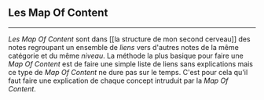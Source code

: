 


## Les Map Of Content 

---


*Les Map Of Content* sont dans [[la structure de mon second cerveau]] des notes regroupant un ensemble de *liens* vers d'autres notes de la même catégorie et du même *niveau*. La méthode la plus basique pour faire une *Map Of Content* est de faire une simple liste de liens sans explications mais ce type de *Map Of Content* ne dure pas sur le temps. C'est pour cela qu'il faut faire une explication de chaque concept intruduit par la *Map Of Content*. 